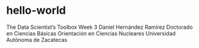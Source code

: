# hello-world
The Data Scientist’s Toolbox Week 3
Daniel Hernández Ramírez
Doctorado en Ciencias Básicas
Orientación en Ciencias Nucleares
Universidad Autónoma de Zacatecas
